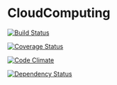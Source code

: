 CloudComputing
==============
[![Build Status](https://travis-ci.org/Thu-SaaS-CloudComputing/CloudComputing.png?branch=master)](https://travis-ci.org/Thu-SaaS-CloudComputing/CloudComputing)

[![Coverage Status](https://coveralls.io/repos/Thu-SaaS-CloudComputing/CloudComputing/badge.png)](https://coveralls.io/r/Thu-SaaS-CloudComputing/CloudComputing)

[![Code Climate](https://codeclimate.com/github/Thu-SaaS-CloudComputing/CloudComputing.png)](https://codeclimate.com/github/Thu-SaaS-CloudComputing/CloudComputing)

[![Dependency Status](https://gemnasium.com/Thu-SaaS-CloudComputing/CloudComputing.png)](https://gemnasium.com/Thu-SaaS-CloudComputing/CloudComputing)

